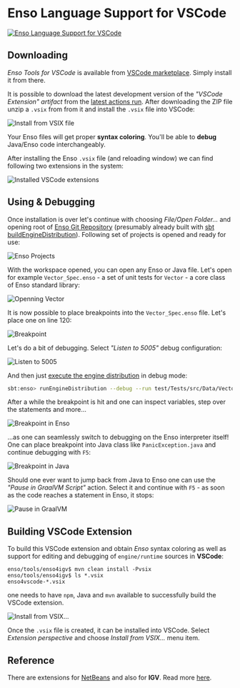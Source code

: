 # Enso Language Support for VSCode

[![Enso Language Support for VSCode](https://github.com/enso-org/enso/actions/workflows/enso4igv.yml/badge.svg)](https://github.com/enso-org/enso/actions/workflows/enso4igv.yml)

## Downloading

_Enso Tools for VSCode_ is available from [VSCode marketplace](https://marketplace.visualstudio.com/items?itemName=Enso.enso4vscode).
Simply install it from there.


It is possible to download the latest development version of the _"VSCode Extension" artifact_ from the
[latest actions run](https://github.com/enso-org/enso/actions/workflows/enso4igv.yml). After downloading
the ZIP file unzip a `.vsix` from from it and install the `.vsix` file into VSCode:

![Install from VSIX file](https://github.com/enso-org/enso/assets/26887752/9d7c35d6-44b2-4157-b451-bb27980425c7)

Your Enso files will get proper **syntax coloring**. You'll be able to **debug**
Java/Enso code interchangeably.

After installing the Enso `.vsix` file (and reloading window) we can find
following two extensions in the system:

![Installed VSCode extensions](https://github.com/enso-org/enso/assets/26887752/7dcfc0a0-8e7f-4aa6-ae67-99c3f875a658)

## Using & Debugging

Once installation is over let's continue with choosing _File/Open Folder..._ and
opening root of [Enso Git Repository](http://github.com/enso-org/enso)
(presumably already built with
[sbt buildEngineDistribution](../../docs/CONTRIBUTING.md#running-enso)).
Following set of projects is opened and ready for use:

![Enso Projects](https://github.com/enso-org/enso/assets/26887752/7919d2ee-4bcd-4b7b-954a-e2dc61f7c01a)

With the workspace opened, you can open any Enso or Java file. Let's open for
example `Vector_Spec.enso` - a set of unit tests for `Vector` - a core class of
Enso standard library:

![Openning Vector](https://github.com/enso-org/enso/assets/26887752/0d182fc8-4ff9-48d7-af63-35cad5fb75cc)

It is now possible to place breakpoints into the `Vector_Spec.enso` file. Let's
place one on line 120:

![Breakpoint](https://github.com/enso-org/enso/assets/26887752/b6ae4725-49ef-439f-b900-3e08724e3748)

Let's do a bit of debugging. Select _"Listen to 5005"_ debug configuration:

![Listen to 5005](https://github.com/enso-org/enso/assets/26887752/1874bcb1-cf8b-4df4-92d8-e7fb57e1b17a)

And then just
[execute the engine distribution](../../docs/CONTRIBUTING.md#running-enso) in
debug mode:

```bash
sbt:enso> runEngineDistribution --debug --run test/Tests/src/Data/Vector_Spec.enso
```

After a while the breakpoint is hit and one can inspect variables, step over the
statements and more...

![Breakpoint in Enso](https://github.com/enso-org/enso/assets/26887752/54ae4126-f77a-4463-9647-4dd3a5f83526)

...as one can seamlessly switch to debugging on the Enso interpreter itself! One
can place breakpoint into Java class like `PanicException.java` and continue
debugging with `F5`:

![Breakpoint in Java](https://github.com/enso-org/enso/assets/26887752/db3fbe4e-3bb3-4d4a-bb2a-b5039f716c85)

Should one ever want to jump back from Java to Enso one can use the _"Pause in
GraalVM Script"_ action. Select it and continue with `F5` - as soon as the code
reaches a statement in Enso, it stops:

![Pause in GraalVM](https://github.com/enso-org/enso/assets/26887752/98eb0bb7-48c2-4208-9d9a-5b8bacc99de2)

## Building VSCode Extension

To build this VSCode extension and obtain _Enso_ syntax coloring as well as
support for editing and debugging of `engine/runtime` sources in **VSCode**:

```
enso/tools/enso4igv$ mvn clean install -Pvsix
enso/tools/enso4igv$ ls *.vsix
enso4vscode-*.vsix
```

one needs to have `npm`, Java and `mvn` available to successfully build the
VSCode extension.

![Install from VSIX...](https://user-images.githubusercontent.com/26887752/210131513-8c729f9b-5ddc-43aa-9ad5-420b7d87d81d.png)

Once the `.vsix` file is created, it can be installed into VSCode. Select
_Extension perspective_ and choose _Install from VSIX..._ menu item.

## Reference

There are extensions for [NetBeans](http://netbeans.apache.org) and also for **IGV**. Read more [here](IGV.md).
